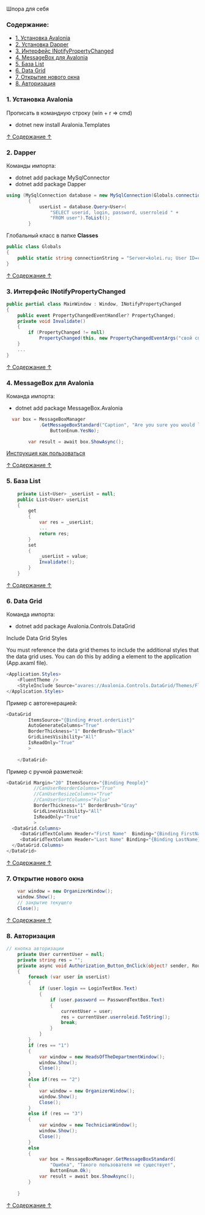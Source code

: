 Шпора для себя

### Содержание:

- [1. Установка Avalonia](#1-установка-avalonia)
- [2. Установка Dapper](#2-dapper)
- [3. Интерфейс INotifyPropertyChanged](#3-интерфейс-inotifypropertychanged)
- [4. MessageBox для Avalonia](#4-messagebox-для-avalonia)
- [5. База List](#5-база-list)
- [6. Data Grid](#6-data-grid)
- [7. Открытие нового окна](#7-открытие-нового-окна)
- [8. Авторизация](#8-авторизация)

### <b>1. Установка Avalonia</b>

Прописать в командную строку (win + r => cmd)
- dotnet new install Avalonia.Templates

[↑ Содержание ↑](#содержание)

### <b>2. Dapper</b>

Команды импорта:
- dotnet add package MySqlConnector
- dotnet add package Dapper

```c#
using (MySqlConnection database = new MySqlConnection(Globals.connectionString))
        {
            userList = database.Query<User>(
                "SELECT userid, login, password, userroleid " +
                "FROM user").ToList();
        }
```

Глобальный класс в папке <b>Classes</b>

```c#
public class Globals
{
    public static string connectionString = "Server=kolei.ru; User ID=свой; Password=свой; Database=свой";
}
```

[↑ Содержание ↑](#содержание)

### <b>3. Интерфейс INotifyPropertyChanged</b>

```c#
public partial class MainWindow : Window, INotifyPropertyChanged
{
    public event PropertyChangedEventHandler? PropertyChanged;
    private void Invalidate()
    {
        if (PropertyChanged != null)
            PropertyChanged(this, new PropertyChangedEventArgs("свой список"));
    }
    ...
}
```

[↑ Содержание ↑](#содержание)

### <b>4. MessageBox для Avalonia</b>

Команда импорта:
- dotnet add package MessageBox.Avalonia

```c#
  var box = MessageBoxManager
            .GetMessageBoxStandard("Caption", "Are you sure you would like to delete appender_replace_page_1?",
                ButtonEnum.YesNo);

        var result = await box.ShowAsync();
```

[Инструкция как пользоваться](https://github.com/AvaloniaCommunity/MessageBox.Avalonia)

[↑ Содержание ↑](#содержание)

### <b>5. База List</b>

```c#
    private List<User> _userList = null;
    public List<User> userList
    {
        get
        {
            var res = _userList;
            ...
            return res;
        }
        set
        {
            _userList = value;
            Invalidate();
        }
    }
```

[↑ Содержание ↑](#содержание)

### <b>6. Data Grid</b>

Команда импорта:
- dotnet add package Avalonia.Controls.DataGrid



Include Data Grid Styles

You must reference the data grid themes to include the additional styles that the data grid uses. You can do this by adding a <StyleInclude> element to the application (App.axaml file).

```c#
<Application.Styles>
    <FluentTheme />
    <StyleInclude Source="avares://Avalonia.Controls.DataGrid/Themes/Fluent.xaml"/>
</Application.Styles>
```

Пример с автогенерацией:
```c#
<DataGrid
        ItemsSource="{Binding #root.orderList}"
        AutoGenerateColumns="True"
        BorderThickness="1" BorderBrush="Black"
        GridLinesVisibility="All"
        IsReadOnly="True"
        >
        
    </DataGrid>
```

Пример с ручной разметкой:
```c#
<DataGrid Margin="20" ItemsSource="{Binding People}"
          //CanUserReorderColumns="True"
          //CanUserResizeColumns="True"
          //CanUserSortColumns="False"
          BorderThickness="1" BorderBrush="Gray"
          GridLinesVisibility="All"
          IsReadOnly="True"
          >
  <DataGrid.Columns>
     <DataGridTextColumn Header="First Name"  Binding="{Binding FirstName}"/>
     <DataGridTextColumn Header="Last Name" Binding="{Binding LastName}" />
  </DataGrid.Columns>
</DataGrid>
```

[↑ Содержание ↑](#содержание)

### <b>7. Открытие нового окна</b>

```c#
    var window = new OrganizerWindow();
    window.Show();
    // закрытие текущего
    Close();
```

[↑ Содержание ↑](#содержание)

### <b>8. Авторизация</b>

```c#
// кнопка авторизации
    private User currentUser = null;
    private string res = "";
    private async void Authorization_Button_OnClick(object? sender, RoutedEventArgs e)
    {
        foreach (var user in userList)
        {
            if (user.login == LoginTextBox.Text)
            {
                if (user.password == PasswordTextBox.Text)
                {
                    currentUser = user;
                    res = currentUser.userroleid.ToString();
                    break;
                }
            }
        }
        if (res == "1")
        {
            var window = new HeadsOfTheDepartmentWindow();
            window.Show();
            Close();
        }
        else if(res == "2")
        {
            var window = new OrganizerWindow();
            window.Show();
            Close();
        }
        else if (res == "3")
        {
            var window = new TechnicianWindow();
            window.Show();
            Close();
        }
        else
        {
            var box = MessageBoxManager.GetMessageBoxStandard(
                "Ошибка", "Такого пользователя не существует",
                ButtonEnum.Ok);
            var result = await box.ShowAsync();
        }
        
    }
```

[↑ Содержание ↑](#содержание)